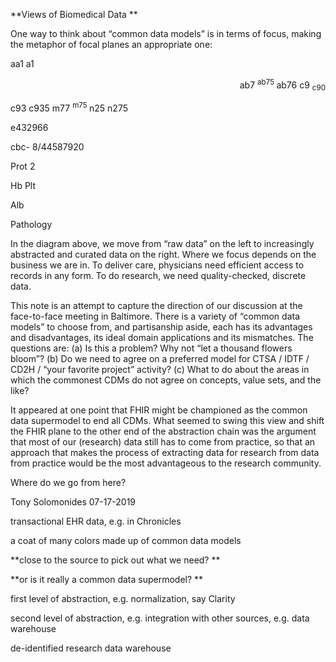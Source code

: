 
**Views of Biomedical Data **

One way to think about “common data models” is in terms of focus, making the metaphor of focal planes an appropriate one: 

aa1 a1 

<p style="text-align: right">
ab7 <sup>ab75 </sup>ab76 c9 <sub>c90 </sub></p>


c93 c935 m77 <sup>m75 </sup>n25 n275 

e432966 

cbc- 8/44587920 

Prot 2 

Hb Plt 

Alb 

Pathology 

In the diagram above, we move from “raw data” on the left to increasingly abstracted and curated data on the right. Where we focus depends on the business we are in. To deliver care, physicians need efficient access to records in any form. To do research, we need quality-checked, discrete data. 

This note is an attempt to capture the direction of our discussion at the face-to-face meeting in Baltimore. There is a variety of “common data models” to choose from, and partisanship aside, each has its advantages and disadvantages, its ideal domain applications and its mismatches. The questions are: (a) Is this a problem? Why not “let a thousand flowers bloom”? (b) Do we need to agree on a preferred model for CTSA / IDTF / CD2H / “your favorite project” activity? (c) What to do about the areas in which the commonest CDMs do not agree on concepts, value sets, and the like? 

It appeared at one point that FHIR might be championed as the common data supermodel to end all CDMs. What seemed to swing this view and shift the FHIR plane to the other end of the abstraction chain was the argument that most of our (research) data still has to come from practice, so that an approach that makes the process of extracting data for research from data from practice would be the most advantageous to the research community. 

Where do we go from here? 

Tony Solomonides 07-17-2019 

transactional EHR data, e.g. in Chronicles 

a coat of many colors made up of common data models 

**close to the source to pick out what we need? **

**or is it really a common data supermodel? **

first level of abstraction, e.g. normalization, say Clarity 

second level of abstraction, e.g. integration with other sources, e.g. data warehouse 

de-identified research data warehouse 


<!-- Docs to Markdown version 1.0β17 -->
